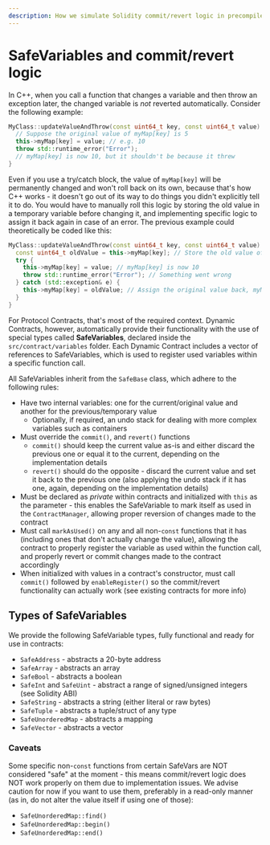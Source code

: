 ```yaml
---
description: How we simulate Solidity commit/revert logic in precompiled contracts.
---
```


# SafeVariables and commit/revert logic

In C++, when you call a function that changes a variable and then throw an exception later, the changed variable is *not* reverted automatically. Consider the following example:

```cpp
MyClass::updateValueAndThrow(const uint64_t key, const uint64_t value) {
  // Suppose the original value of myMap[key] is 5
  this->myMap[key] = value; // e.g. 10
  throw std::runtime_error("Error");
  // myMap[key] is now 10, but it shouldn't be because it threw
}
```

Even if you use a try/catch block, the value of `myMap[key]` will be permanently changed and won't roll back on its own, because that's how C++ works - it doesn't go out of its way to do things you didn't explicitly tell it to do. You would have to manually roll this logic by storing the old value in a temporary variable before changing it, and implementing specific logic to assign it back again in case of an error. The previous example could theoretically be coded like this:

```cpp
MyClass::updateValueAndThrow(const uint64_t key, const uint64_t value) {
  const uint64_t oldValue = this->myMap[key]; // Store the old value of myMap[key] first
  try {
    this->myMap[key] = value; // myMap[key] is now 10
    throw std::runtime_error("Error"); // Something went wrong
  } catch (std::exception& e) {
    this->myMap[key] = oldValue; // Assign the original value back, myMap[key] is now 5 again
  }
}
```

For Protocol Contracts, that's most of the required context. Dynamic Contracts, however, automatically provide their functionality with the use of special types called **SafeVariables**, declared inside the `src/contract/variables` folder. Each Dynamic Contract includes a vector of references to SafeVariables, which is used to register used variables within a specific function call.

All SafeVariables inherit from the `SafeBase` class, which adhere to the following rules:

* Have two internal variables: one for the current/original value and another for the previous/temporary value
  * Optionally, if required, an undo stack for dealing with more complex variables such as containers
* Must override the `commit()`, and `revert()` functions
  * `commit()` should keep the current value as-is and either discard the previous one or equal it to the current, depending on the implementation details
  * `revert()` should do the opposite - discard the current value and set it back to the previous one (also applying the undo stack if it has one, again, depending on the implementation details)
* Must be declared as *private* within contracts and initialized with `this` as the parameter - this enables the SafeVariable to mark itself as used in the `ContractManager`, allowing proper reversion of changes made to the contract
* Must call `markAsUsed()` on any and all non-`const` functions that it has (including ones that don't actually change the value), allowing the contract to properly register the variable as used within the function call, and properly revert or commit changes made to the contract accordingly
* When initialized with values in a contract's constructor, must call `commit()` followed by `enableRegister()` so the commit/revert functionality can actually work (see existing contracts for more info)

## Types of SafeVariables

We provide the following SafeVariable types, fully functional and ready for use in contracts:

* `SafeAddress` - abstracts a 20-byte address
* `SafeArray` - abstracts an array
* `SafeBool` - abstracts a boolean
* `SafeInt` and `SafeUint` - abstract a range of signed/unsigned integers (see Solidity ABI)
* `SafeString` - abstracts a string (either literal or raw bytes)
* `SafeTuple` - abstracts a tuple/struct of any type
* `SafeUnorderedMap` - abstracts a mapping
* `SafeVector` - abstracts a vector

### Caveats

Some specific non-`const` functions from certain SafeVars are NOT considered "safe" at the moment - this means commit/revert logic does NOT work properly on them due to implementation issues. We advise caution for now if you want to use them, preferably in a read-only manner (as in, do not alter the value itself if using one of those):

* `SafeUnorderedMap::find()`
* `SafeUnorderedMap::begin()`
* `SafeUnorderedMap::end()`
